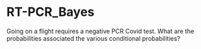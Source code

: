 # RT-PCR_Bayes

Going on a flight requires a negative PCR Covid test. What are the probabilities associated the various conditional probabilities?
